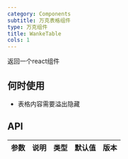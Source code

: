 ```yaml
---
category: Components
subtitle: 万克表格组件
type: 万克组件
title: WankeTable
cols: 1
---
```


返回一个react组件
## 何时使用

- 表格内容需要溢出隐藏

## API

| 参数 | 说明 | 类型 | 默认值 | 版本 |
| --- | --- | --- | --- | --- |



